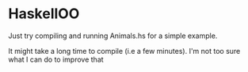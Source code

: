 # HaskellOO

Just try compiling and running Animals.hs for a simple example.

It might take a long time to compile (i.e a few minutes). I'm not too sure
what I can do to improve that

